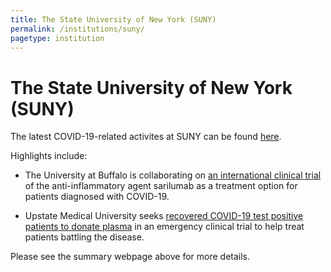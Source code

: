 ```yaml
---
title: The State University of New York (SUNY)
permalink: /institutions/suny/
pagetype: institution
---
```


# The State University of New York (SUNY)

  The latest COVID-19-related activites at SUNY can be found [here](https://www.rfsuny.org/about-us/covid-19/covid-19-funding/).

  Highlights include:

   * The University at Buffalo is collaborating on [an international clinical trial](https://www.buffalo.edu/news/releases/2020/04/005.html?mc_cid=a098affff7&mc_eid=093a619bf3) of the anti-inflammatory agent sarilumab as a treatment option for patients diagnosed with COVID-19.

   * Upstate Medical University seeks [recovered COVID-19 test positive patients to donate plasma](https://rfsuny.us5.list-manage.com/track/click?u=e627bd3285f289a50e4f3cc4f&id=cbaba8453b&e=093a619bf3) in an emergency clinical trial to help treat patients battling the disease.


Please see the summary webpage above for more details.

